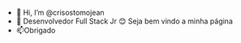 - 👋 Hi, I’m @crisostomojean
- 👀 Desenvolvedor Full Stack Jr
😊 Seja bem vindo a minha página
- 📫Obrigado 

<!---
crisostomojean/crisostomojean is a ✨ special ✨ repository because its `README.md` (this file) appears on your GitHub profile.
You can click the Preview link to take a look at your changes.
--->
